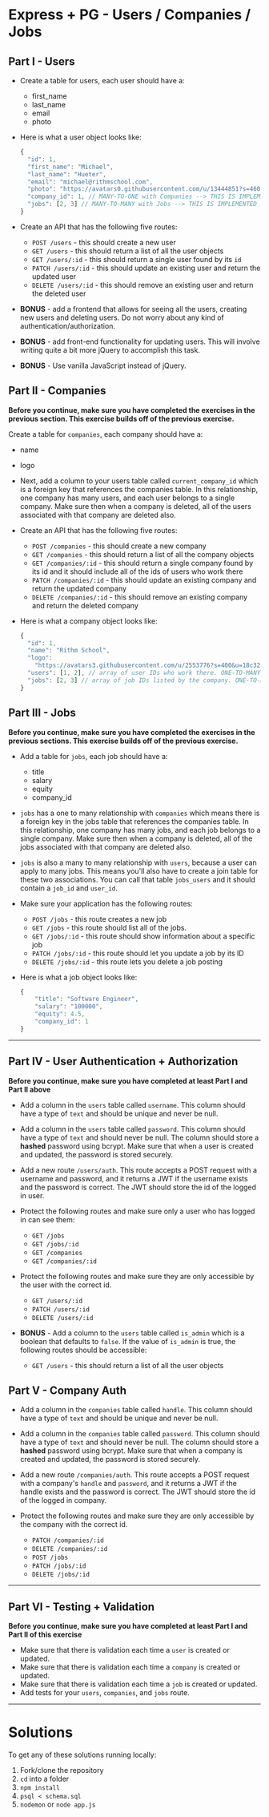 # Express + PG - Users / Companies / Jobs

## Part I - Users

- Create a table for users, each user should have a:

  - first_name
  - last_name
  - email
  - photo

- Here is what a user object looks like:

  ```js
  {
    "id": 1,
    "first_name": "Michael",
    "last_name": "Hueter",
    "email": "michael@rithmschool.com",
    "photo": "https://avatars0.githubusercontent.com/u/13444851?s=460&v=4",
    "company_id": 1, // MANY-TO-ONE with Companies --> THIS IS IMPLEMENTED IN THE NEXT SECTION
    "jobs": [2, 3] // MANY-TO-MANY with Jobs --> THIS IS IMPLEMENTED IN THE FINAL SECTION
  }
  ```

- Create an API that has the following five routes:

  - `POST /users` - this should create a new user
  - `GET /users` - this should return a list of all the user objects
  - `GET /users/:id` - this should return a single user found by its `id`
  - `PATCH /users/:id` - this should update an existing user and return the updated user
  - `DELETE /users/:id` - this should remove an existing user and return the deleted user

- **BONUS** - add a frontend that allows for seeing all the users, creating new users and deleting users. Do not worry about any kind of authentication/authorization.

- **BONUS** - add front-end functionality for updating users. This will involve writing quite a bit more jQuery to accomplish this task.

- **BONUS** - Use vanilla JavaScript instead of jQuery.

## Part II - Companies

**Before you continue, make sure you have completed the exercises in the previous section. This exercise builds off of the previous exercise.**

Create a table for `companies`, each company should have a:

- name
- logo

- Next, add a column to your users table called `current_company_id` which is a foreign key that references the companies table. In this relationship, one company has many users, and each user belongs to a single company. Make sure then when a company is deleted, all of the users associated with that company are deleted also.

- Create an API that has the following five routes:

  - `POST /companies` - this should create a new company
  - `GET /companies` - this should return a list of all the company objects
  - `GET /companies/:id` - this should return a single company found by its id and it should include all of the ids of users who work there
  - `PATCH /companies/:id` - this should update an existing company and return the updated company
  - `DELETE /companies/:id` - this should remove an existing company and return the deleted company

- Here is what a company object looks like:

  ```js
  {
    "id": 1,
    "name": "Rithm School",
    "logo":
      "https://avatars3.githubusercontent.com/u/2553776?s=400&u=18c328dafb508c5189bda56889b03b8b722d5f22&v=4",
    "users": [1, 2], // array of user IDs who work there. ONE-TO-MANY with Users
    "jobs": [2, 3] // array of job IDs listed by the company. ONE-TO-MANY with Jobs --> THIS IS IMPLEMENTED IN THE FINAL SECTION
  }
  ```

## Part III - Jobs

**Before you continue, make sure you have completed the exercises in the previous sections. This exercise builds off of the previous exercise.**

- Add a table for `jobs`, each job should have a:

  - title
  - salary
  - equity
  - company_id

- `jobs` has a one to many relationship with `companies` which means there is a foreign key in the jobs table that references the companies table. In this relationship, one company has many jobs, and each job belongs to a single company. Make sure then when a company is deleted, all of the jobs associated with that company are deleted also.

- `jobs` is also a many to many relationship with `users`, because a user can apply to many jobs. This means you'll also have to create a join table for these two associations. You can call that table `jobs_users` and it should contain a `job_id` and `user_id`.

- Make sure your application has the following routes:

  - `POST /jobs` - this route creates a new job
  - `GET /jobs` - this route should list all of the jobs.
  - `GET /jobs/:id` - this route should show information about a specific job
  - `PATCH /jobs/:id` - this route should let you update a job by its ID
  - `DELETE /jobs/:id` - this route lets you delete a job posting

- Here is what a job object looks like:

  ```js
  {
      "title": "Software Engineer",
      "salary": "100000",
      "equity": 4.5,
      "company_id": 1
  }
  ```

---

## Part IV - User Authentication + Authorization

**Before you continue, make sure you have completed at least Part I and Part II above**

- Add a column in the `users` table called `username`. This column should have a type of `text` and should be unique and never be null.

- Add a column in the `users` table called `password`. This column should have a type of `text` and should never be null. The column should store a **hashed** password using bcrypt. Make sure that when a user is created and updated, the password is stored securely.

- Add a new route `/users/auth`. This route accepts a POST request with a username and password, and it returns a JWT if the username exists and the password is correct. The JWT should store the id of the logged in user.

- Protect the following routes and make sure only a user who has logged in can see them:

  - `GET /jobs`
  - `GET /jobs/:id`
  - `GET /companies`
  - `GET /companies/:id`

- Protect the following routes and make sure they are only accessible by the user with the correct id.

  - `GET /users/:id`
  - `PATCH /users/:id`
  - `DELETE /users/:id`

* **BONUS** - Add a column to the `users` table called `is_admin` which is a boolean that defaults to `false`. If the value of `is_admin` is true, the following routes should be accessible:

  - `GET /users` - this should return a list of all the user objects

## Part V - Company Auth

- Add a column in the `companies` table called `handle`. This column should have a type of `text` and should be unique and never be null.

- Add a column in the `companies` table called `password`. This column should have a type of `text` and should never be null. The column should store a **hashed** password using bcrypt. Make sure that when a company is created and updated, the password is stored securely.

- Add a new route `/companies/auth`. This route accepts a POST request with a company's `handle` and `password`, and it returns a JWT if the handle exists and the password is correct. The JWT should store the id of the logged in company.

- Protect the following routes and make sure they are only accessible by the company with the correct id.

  - `PATCH /companies/:id`
  - `DELETE /companies/:id`
  - `POST /jobs`
  - `PATCH /jobs/:id`
  - `DELETE /jobs/:id`

---

## Part VI - Testing + Validation

**Before you continue, make sure you have completed at least Part I and Part II of this exercise**

- Make sure that there is validation each time a `user` is created or updated.
- Make sure that there is validation each time a `company` is created or updated.
- Make sure that there is validation each time a `job` is created or updated.
- Add tests for your `users`, `companies`, and `jobs` route.

---

# Solutions

To get any of these solutions running locally:

1.  Fork/clone the repository
2.  `cd` into a folder
3.  `npm install`
4.  `psql < schema.sql`
5.  `nodemon` or `node app.js`
